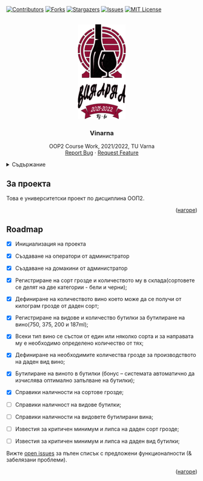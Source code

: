 <div id="top"></div>

[![Contributors][contributors-shield]][contributors-url]
[![Forks][forks-shield]][forks-url]
[![Stargazers][stars-shield]][stars-url]
[![Issues][issues-shield]][issues-url]
[![MIT License][license-shield]][license-url]

<!-- PROJECT LOGO -->
<br />
<div align="center">
  <a href="https://github.com/SimeonStoynev/vinarna">
    <img src="src/main/resources/bg/tu_varna/sit/vinarna/presentation/media/Logo.png" alt="Logo" height="250">
  </a>

<h3 align="center">Vinarna</h3>

  <p align="center">
    OOP2 Course Work, 2021/2022, TU Varna
    <br />
    <a href="https://github.com/SimeonStoynev/vinarna/issues">Report Bug</a>
    ·
    <a href="https://github.com/SimeonStoynev/vinarna/issues">Request Feature</a>
  </p>
</div>

<!-- TABLE OF CONTENTS -->
<details>
  <summary>Съдържание</summary>
  <ol>
    <li><a href="#за-проекта">За проекта</a></li>
    <li><a href="#roadmap">Roadmap</a></li>
  </ol>
</details>


## За проекта

Това е университетски проект по дисциплина ООП2.

<p align="right">(<a href="#top">нагоре</a>)</p>


## Roadmap
- [x] Инициализация на проекта
- [x] Създаване на оператори от администратор
- [x] Създаване на домакини от администратор
- [x] Регистриране на сорт грозде и количеството му в склада(сортовете се делят на две категории - бели и черни);
- [x] Дефиниране на количеството вино което може да се получи от килограм грозде от даден сорт;
- [x] Регистриране на видове и количество бутилки за бутилиране на вино(750, 375,  200 и 187ml);
- [x] Всеки тип вино се състои от един или няколко сорта и за направата му е необходимо определено количество от тях;
- [x] Дефиниране на необходимите количества грозде за производството на даден вид вино;
- [x] Бутилиране на виното в бутилки (бонус – системата автоматично да изчислява оптимално запълване на бутилки);
- [x] Справики наличности на сортове грозде;
- [ ] Справики наличност на видове бутилки;
- [ ] Справики наличности на видовете бутилирани вина;
- [ ] Известия за критичен минимум и липса на даден сорт грозде;
- [ ] Известия за критичен минимум и липса на даден вид бутилки;



Вижте [open issues](https://github.com/SimeonStoynev/vinarna/issues) за пълен списък с предложени функционалности (& забелязани проблеми).

<p align="right">(<a href="#top">нагоре</a>)</p>



[contributors-shield]: https://img.shields.io/github/contributors/SimeonStoynev/vinarna.svg?style=for-the-badge
[contributors-url]: https://github.com/SimeonStoynev/vinarna/graphs/contributors
[forks-shield]: https://img.shields.io/github/forks/SimeonStoynev/vinarna.svg?style=for-the-badge
[forks-url]: https://github.com/SimeonStoynev/vinarna/network/members
[stars-shield]: https://img.shields.io/github/stars/SimeonStoynev/vinarna.svg?style=for-the-badge
[stars-url]: https://github.com/SimeonStoynev/vinarna/stargazers
[issues-shield]: https://img.shields.io/github/issues/SimeonStoynev/vinarna.svg?style=for-the-badge
[issues-url]: https://github.com/SimeonStoynev/vinarna/issues
[license-shield]: https://img.shields.io/github/license/SimeonStoynev/vinarna.svg?style=for-the-badge
[license-url]: https://github.com/SimeonStoynev/vinarna/blob/master/LICENSE.txt